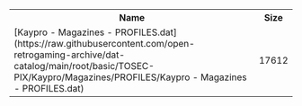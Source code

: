 <table>
<tr><th>Name</th><th>Size</th></tr>
<tr><td>
[Kaypro - Magazines - PROFILES.dat](https://raw.githubusercontent.com/open-retrogaming-archive/dat-catalog/main/root/basic/TOSEC-PIX/Kaypro/Magazines/PROFILES/Kaypro - Magazines - PROFILES.dat)
</td><td>17612</td></tr>
</table>
